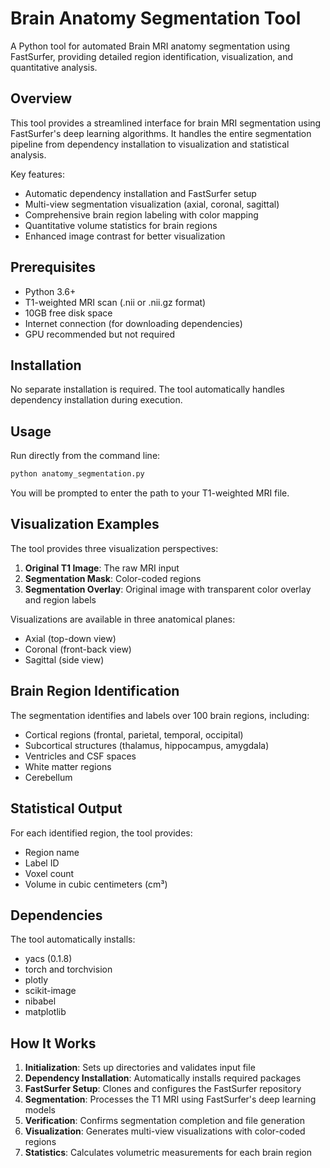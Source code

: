 # Brain Anatomy Segmentation Tool

A Python tool for automated Brain MRI anatomy segmentation using FastSurfer, providing detailed region identification, visualization, and quantitative analysis.

## Overview

This tool provides a streamlined interface for brain MRI segmentation using FastSurfer's deep learning algorithms. It handles the entire segmentation pipeline from dependency installation to visualization and statistical analysis.

Key features:
- Automatic dependency installation and FastSurfer setup
- Multi-view segmentation visualization (axial, coronal, sagittal)
- Comprehensive brain region labeling with color mapping
- Quantitative volume statistics for brain regions
- Enhanced image contrast for better visualization

## Prerequisites

- Python 3.6+
- T1-weighted MRI scan (.nii or .nii.gz format)
- 10GB free disk space
- Internet connection (for downloading dependencies)
- GPU recommended but not required

## Installation

No separate installation is required. The tool automatically handles dependency installation during execution.

## Usage

Run directly from the command line:

```bash
python anatomy_segmentation.py
```

You will be prompted to enter the path to your T1-weighted MRI file.

## Visualization Examples

The tool provides three visualization perspectives:

1. **Original T1 Image**: The raw MRI input
2. **Segmentation Mask**: Color-coded regions
3. **Segmentation Overlay**: Original image with transparent color overlay and region labels

Visualizations are available in three anatomical planes:
- Axial (top-down view)
- Coronal (front-back view)
- Sagittal (side view)

## Brain Region Identification

The segmentation identifies and labels over 100 brain regions, including:
- Cortical regions (frontal, parietal, temporal, occipital)
- Subcortical structures (thalamus, hippocampus, amygdala)
- Ventricles and CSF spaces
- White matter regions
- Cerebellum

## Statistical Output

For each identified region, the tool provides:
- Region name
- Label ID
- Voxel count
- Volume in cubic centimeters (cm³)

## Dependencies

The tool automatically installs:
- yacs (0.1.8)
- torch and torchvision
- plotly
- scikit-image
- nibabel
- matplotlib

## How It Works

1. **Initialization**: Sets up directories and validates input file
2. **Dependency Installation**: Automatically installs required packages
3. **FastSurfer Setup**: Clones and configures the FastSurfer repository
4. **Segmentation**: Processes the T1 MRI using FastSurfer's deep learning models
5. **Verification**: Confirms segmentation completion and file generation
6. **Visualization**: Generates multi-view visualizations with color-coded regions
7. **Statistics**: Calculates volumetric measurements for each brain region
